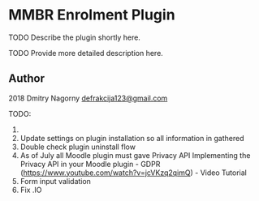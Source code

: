 # MMBR Enrolment Plugin

TODO Describe the plugin shortly here.

TODO Provide more detailed description here.

## Author

2018 Dmitry Nagorny defrakcija123@gmail.com

TODO:

1.  
2.  Update settings on plugin installation so all information in gathered
3.  Double check plugin uninstall flow
4.  As of July all Moodle plugin must gave Privacy API
    Implementing the Privacy API in your Moodle plugin - GDPR (https://www.youtube.com/watch?v=jcVKzq2qimQ) - Video Tutorial
5.  Form input validation
6.  Fix .IO
